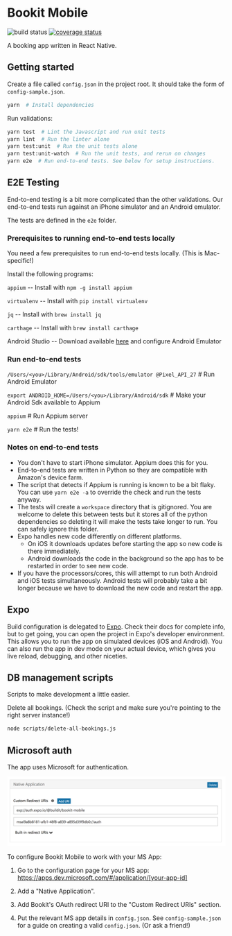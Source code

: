 # Bookit Mobile

![build status](https://concourse.buildit.tools/api/v1/teams/bookit-mobile/pipelines/bookit-mobile/badge "Build Status")
[![coverage status](https://s3.amazonaws.com/bookit-mobile-artifacts/reports/badge.svg "Coverage Status")](http://bookit-mobile-artifacts.s3-website-us-east-1.amazonaws.com/reports/)


A booking app written in React Native.

## Getting started

Create a file called `config.json` in the project root. It should take the form of `config-sample.json`.

```bash
yarn  # Install dependencies
```

Run validations:

```bash
yarn test  # Lint the Javascript and run unit tests
yarn lint  # Run the linter alone
yarn test:unit  # Run the unit tests alone
yarn test:unit-watch  # Run the unit tests, and rerun on changes
yarn e2e  # Run end-to-end tests. See below for setup instructions.
```

## E2E Testing

End-to-end testing is a bit more complicated than the other validations. Our end-to-end tests run against an iPhone simulator and an Android emulator.

The tests are defined in the `e2e` folder.

### Prerequisites to running end-to-end tests locally
You need a few prerequisites to run end-to-end tests locally. (This is Mac-specific!)

Install the following programs:

`appium` -- Install with `npm -g install appium`

`virtualenv` -- Install with `pip install virtualenv`

`jq` -- Install with `brew install jq`

`carthage` -- Install with `brew install carthage`

Android Studio -- Download available [here](https://developer.android.com/studio/index.html) and configure Android Emulator

### Run end-to-end tests
`/Users/<you>/Library/Android/sdk/tools/emulator @Pixel_API_27`  # Run Android Emulator

`export ANDROID_HOME=/Users/<you>/Library/Android/sdk`  # Make your Android Sdk available to Appium

`appium`  # Run Appium server

`yarn e2e`  # Run the tests!

### Notes on end-to-end tests
- You don't have to start iPhone simulator. Appium does this for you.
- End-to-end tests are written in Python so they are compatible with Amazon's device farm.
- The script that detects if Appium is running is known to be a bit flaky. You can use `yarn e2e -a` to override the check and run the tests anyway.
- The tests will create a `workspace` directory that is gitignored. You are welcome to delete this between tests but it stores all of the python dependencies so deleting it will make the tests take longer to run. You can safely ignore this folder.
- Expo handles new code differently on different platforms.
  - On iOS it downloads updates before starting the app so new code is there immediately.
  - Android downloads the code in the background so the app has to be restarted in order to see new code.
- If you have the processors/cores, this will attempt to run both Android and iOS tests simultaneously. Android tests will probably take a bit longer because we have to download the new code and restart the app.


## Expo

Build configuration is delegated to [Expo](https://expo.io/). Check their docs for complete info, but to get going, you can open the project in Expo's developer environment. This allows you to run the app on simulated devices (iOS and Android). You can also run the app in dev mode on your actual device, which gives you live reload, debugging, and other niceties.

## DB management scripts

Scripts to make development a little easier.

Delete all bookings. (Check the script and make sure you're pointing to the right server instance!)

```bash
node scripts/delete-all-bookings.js
```

## Microsoft auth

The app uses Microsoft for authentication.

![Microsoft settings screenshot](./microsoft-settings.png)

To configure Bookit Mobile to work with your MS App:

1) Go to the configuration page for your MS app: https://apps.dev.microsoft.com/#/application/[your-app-id]

1) Add a "Native Application".

1) Add Bookit's OAuth redirect URI to the "Custom Redirect URIs" section.

1) Put the relevant MS app details in `config.json`. See `config-sample.json` for a guide on creating a valid `config.json`. (Or ask a friend!)
